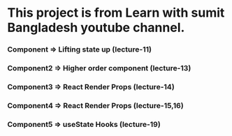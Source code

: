 # This project is from Learn with sumit Bangladesh youtube channel.

### Component => Lifting state up (lecture-11)

### Component2 => Higher order component (lecture-13)

### Component3 => React Render Props (lecture-14)

### Component4 => React Render Props (lecture-15,16)

### Component5 => useState Hooks (lecture-19)

